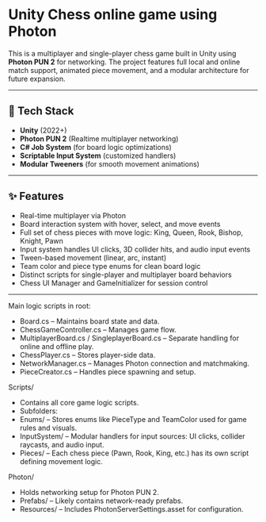 # Unity Chess online game using Photon

This is a multiplayer and single-player chess game built in Unity using **Photon PUN 2** for networking. The project features full local and online match support, animated piece movement, and a modular architecture for future expansion.

---

## 🔧 Tech Stack

- **Unity** (2022+)
- **Photon PUN 2** (Realtime multiplayer networking)
- **C# Job System** (for board logic optimizations)
- **Scriptable Input System** (customized handlers)
- **Modular Tweeners** (for smooth movement animations)

---

## ✨ Features

-  Real-time multiplayer via Photon
-  Board interaction system with hover, select, and move events
-  Full set of chess pieces with move logic: King, Queen, Rook, Bishop, Knight, Pawn
-  Input system handles UI clicks, 3D collider hits, and audio input events
-  Tween-based movement (linear, arc, instant)
-  Team color and piece type enums for clean board logic
-  Distinct scripts for single-player and multiplayer board behaviors
-  Chess UI Manager and GameInitializer for session control

---
 Main logic scripts in root:
-  Board.cs – Maintains board state and data.
-   ChessGameController.cs – Manages game flow.
-   MultiplayerBoard.cs / SingleplayerBoard.cs – Separate handling for online and offline play.
-   ChessPlayer.cs – Stores player-side data.
-   NetworkManager.cs – Manages Photon connection and matchmaking.
-   PieceCreator.cs – Handles piece spawning and setup.

Scripts/
- Contains all core game logic scripts.
- Subfolders:
-  Enums/ – Stores enums like PieceType and TeamColor used for game rules and visuals.
-  InputSystem/ – Modular handlers for input sources: UI clicks, collider raycasts, and audio input.
-  Pieces/ – Each chess piece (Pawn, Rook, King, etc.) has its own script defining movement logic.

Photon/
- Holds networking setup for Photon PUN 2.
- Prefabs/ – Likely contains network-ready prefabs.
- Resources/ – Includes PhotonServerSettings.asset for configuration.
